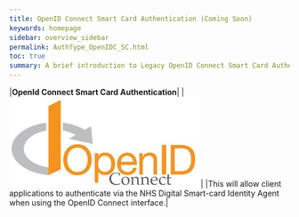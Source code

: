 ```yaml
---
title: OpenID Connect Smart Card Authentication (Coming Soon)
keywords: homepage
sidebar: overview_sidebar
permalink: AuthType_OpenIDC_SC.html
toc: true
summary: A brief introduction to Legacy OpenID Connect Smart Card Authentication within NHS Digital's Care Access Service.
---
```


|**OpenId Connect Smart Card Authentication**|
|<img src="./images/OpenIDConnect.jpg" alt="OpenID Connect Logo"/>|
|This will allow client applications to authenticate via the NHS Digital Smart-card Identity Agent when using the OpenID Connect interface.|


